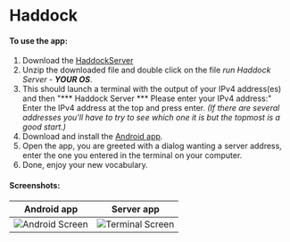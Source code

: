 # Haddock
#### To use the app:
 1. Download the [HaddockServer](https://github.com/Osyx/Haddock/releases/download/v1.1/HaddockServer.zip)
 2. Unzip the downloaded file and double click on the file _run Haddock Server - **YOUR OS**_.
 3. This should launch a terminal with the output of your IPv4 address(es) and then "*** Haddock Server *** Please enter your IPv4 address:" 
     Enter the IPv4 address at the top and press enter. _(If there are several addresses you'll have to try to see which one it is but the topmost is a good start.)_
 4. Download and install the [Android app](https://github.com/Osyx/Haddock/releases/download/v1.1/kaptenhaddock_1.1.apk).
 5. Open the app, you are greeted with a dialog wanting a server address, enter the one you entered in the terminal on your computer.
 6. Done, enjoy your new vocabulary.

#### Screenshots:
Android app | Server app
------------ | ------------
![Android Screen](https://i.imgur.com/GtdsVLL.png)|![Terminal Screen](https://i.imgur.com/7FvH8oz.png)
